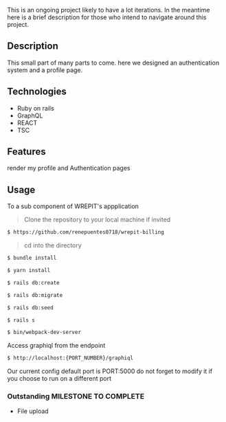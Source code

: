 This is an ongoing project likely to have a lot iterations. In the meantime here is a brief description for those who intend to navigate around this project.
## Description

This small part of many parts to come. here we designed an authentication system and a profile page.

## Technologies

- Ruby on rails
- GraphQL
- REACT
- TSC

## Features
render my profile and Authentication pages

## Usage

To a sub component of WREPIT's appplication

> Clone the repository to your local machine if invited

```sh
$ https://github.com/renepuentes0718/wrepit-billing
```
> cd into the directory

```sh
$ bundle install
```

```sh
$ yarn install
```

```sh
$ rails db:create
```

```sh
$ rails db:migrate
```

```sh
$ rails db:seed
```

```sh
$ rails s
```

```sh
$ bin/webpack-dev-server
```
Access graphiql from the endpoint

```sh
$ http://localhost:{PORT_NUMBER}/graphiql
```
Our current config default port is PORT:5000 do not forget to modify it if you choose to run on a different port

### Outstanding MILESTONE TO COMPLETE

- File upload